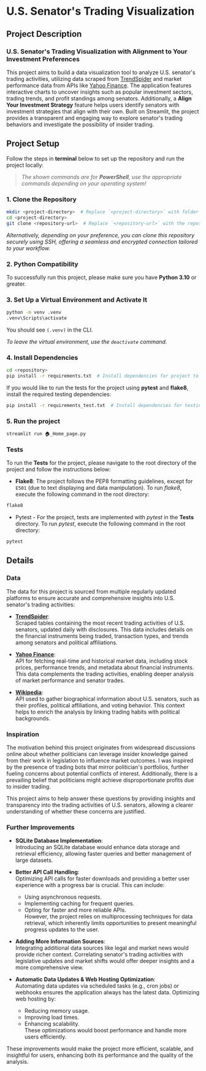 # U.S. Senator's Trading Visualization

## Project Description

### U.S. Senator's Trading Visualization with Alignment to Your Investment Preferences

This project aims to build a data visualization tool to analyze U.S. senator's trading activities, utilizing data scraped from [TrendSpider](https://trendspider.com/markets/congress-trading) and market performance data from APIs like [Yahoo Finance](https://finance.yahoo.com). The application features interactive charts to uncover insights such as popular investment sectors, trading trends, and profit standings among senators. Additionally, a **Align Your Investment Strategy** feature helps users identify senators with investment strategies that align with their own. Built on Streamlit, the project provides a transparent and engaging way to explore senator's trading behaviors and investigate the possibility of insider trading.

## Project Setup

Follow the steps in **terminal** below to set up the repository and run the project locally:

> *The shown commands are for **PowerShell**, use the appropriate commands depending on your operating system!*

### 1. Clone the Repository

```sh
mkdir <project-directory>  # Replace `<project-directory>` with folder name of your choice
cd <project-directory>
git clone <repository-url>  # Replace `<repository-url>` with the repository URL from GitHub
```

*Alternatively, depending on your preference, you can clone this repository securely using SSH, offering a seamless and encrypted connection tailored to your workflow.*

### 2. Python Compatibility

To successfully run this project, please make sure you have **Python 3.10** or greater.

### 3. Set Up a Virtual Environment and Activate It

```sh
python -m venv .venv
.venv\Scripts\activate
```

You should see `(.venv)` in the CLI.

*To leave the virtual environment, use the `deactivate` command.*

### 4. Install Dependencies

```sh
cd <repository>
pip install -r requirements.txt  # Install dependencies for project to run
```

If you would like to run the tests for the project using **pytest** and **flake8**, install the required testing dependencies:

```sh
pip install -r requirements_test.txt  # Install dependencies for testing the project
```

### 5. Run the project

```sh
streamlit run 🏠_Home_page.py
```

### Tests

To run the **Tests** for the project, please navigate to the root directory of the project and follow the instructions below:

- **Flake8**: The project follows the PEP8 formatting guidelines, except for `E501` (due to text displaying and data manipulation). To run *flake8*, execute the following command in the root directory:

```sh
flake8
```

- Pytest - For the project, tests are implemented with *pytest* in the **Tests** directory. To run *pytest*, execute the following command in the root directory:

```sh
pytest
```

## Details

### Data

The data for this project is sourced from multiple regularly updated platforms to ensure accurate and comprehensive insights into U.S. senator's trading activities:

- **[TrendSpider](https://trendspider.com/markets/congress-trading)**:  
  Scraped tables containing the most recent trading activities of U.S. senators, updated daily with disclosures. This data includes details on the financial instruments being traded, transaction types, and trends among senators and political affiliations.
  
- **[Yahoo Finance](https://finance.yahoo.com/)**:  
  API for fetching real-time and historical market data, including stock prices, performance trends, and metadata about financial instruments. This data complements the trading activities, enabling deeper analysis of market performance and senator trades.

- **[Wikipedia](https://en.wikipedia.org/)**:  
  API used to gather biographical information about U.S. senators, such as their profiles, political affiliations, and voting behavior. This context helps to enrich the analysis by linking trading habits with political backgrounds.

### Inspiration

The motivation behind this project originates from widespread discussions online about whether politicians can leverage insider knowledge gained from their work in legislation to influence market outcomes. I was inspired by the presence of trading bots that mirror politician's portfolios, further fueling concerns about potential conflicts of interest. Additionally, there is a prevailing belief that politicians might achieve disproportionate profits due to insider trading.  

This project aims to help answer these questions by providing insights and transparency into the trading activities of U.S. senators, allowing a clearer understanding of whether these concerns are justified.

### Further Improvements

- **SQLite Database Implementation**:  
  Introducing an SQLite database would enhance data storage and retrieval efficiency, allowing faster queries and better management of large datasets.

- **Better API Call Handling**:  
  Optimizing API calls for faster downloads and providing a better user experience with a progress bar is crucial. This can include:
  - Using asynchronous requests.
  - Implementing caching for frequent queries.
  - Opting for faster and more reliable APIs.  
  However, the project relies on multiprocessing techniques for data retrieval, which inherently limits opportunities to present meaningful progress updates to the user.

- **Adding More Information Sources**:  
  Integrating additional data sources like legal and market news would provide richer context. Correlating senator's trading activities with legislative updates and market shifts would offer deeper insights and a more comprehensive view.

- **Automatic Data Updates & Web Hosting Optimization**:  
  Automating data updates via scheduled tasks (e.g., cron jobs) or webhooks ensures the application always has the latest data. Optimizing web hosting by:
  - Reducing memory usage.
  - Improving load times.
  - Enhancing scalability.  
  These optimizations would boost performance and handle more users efficiently.

These improvements would make the project more efficient, scalable, and insightful for users, enhancing both its performance and the quality of the analysis.
